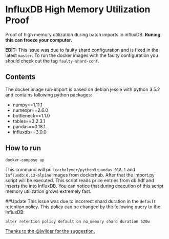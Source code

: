 # InfluxDB High Memory Utilization Proof
Proof of high memory utilization during batch imports in influxDB.
**Runing this can freeze your computer.**

**EDIT:** This issue was due to faulty shard configuration and is fixed in the latest `master`. To run the docker images with the faulty configuration you should check out the tag `faulty-shard-conf`.

## Contents
The docker image run-import is based on debian jessie with python 3.5.2 and contains following python packages:
* numpy==1.11.1
* numexpr==2.6.0
* bottleneck==1.1.0
* tables==3.2.3.1
* pandas==0.18.1
* influxdb==3.0.0

## How to run
```
docker-compose up
```
This command will pull `carbolymer/python3:pandas-018.1` and `influxdb:0.13-alpine` images from dockerhub. After that the import.py script will be executed. This script reads price entries from db.hdf and inserts the into InfluxDB. You can notice that during execution of this script memory utilization grows extremely fast.

##Update
This issue was due to incorrect shard duration in the `default` retention policy. This policy can be changed by the following query to the InfluxDB:
```
alter retention policy default on no_memory shard duration 520w
```

[Thanks to the @jwilder for the suggestion.](https://github.com/influxdata/influxdb/issues/5440#issuecomment-233230997)